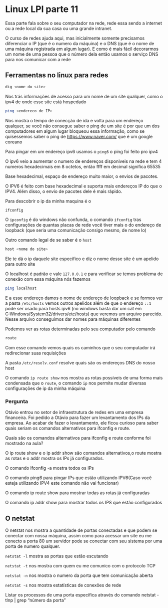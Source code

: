 # Linux LPI parte 11

Essa parte fala sobre o seu computador na rede, rede essa sendo a internet ou a rede local da sua casa ou uma grande intranet.

O curso de redes ajuda aqui, mas inicialmente somente precisamos diferenciar o IP (que é o numero da máquina) e o DNS (que é o nome de uma máquina registrada em algum lugar). E como é mais fácil decorarmos um nome de uma pessoa que o número dela então usamos o serviço DNS para nos comunicar com a rede

## Ferramentas no linux para redes

```sh
dig <nome do site>
```

Nos trás informações de acesso para um nome de um site qualquer, como o ipv4 de onde esse site está hospedado

```sh
ping <endereco de IP>
```

Nos mostra o tempo de conecção de ida e volta para um endereço qualquer, se você não consegue saber o ping de um site é por que um dos computadores em algum lugar bloqueou essa informação, como se quisessemos saber o ping de <https://www.naver.com/> que é um google coreano

Para pingar em um endereço ipv6 usamos o `ping6` o ping foi feito pro ipv4

O ipv6 veio a aumentar o numero de endereços disponiveis na rede e tem 4 numeros hexadecimais em 8 octetos, então ffff em decimal significa 65535

Base hexadecimal, espaço de endereço muito maior, o envios de pacotes.

O IPV6 é feito com base hexadecimal e suporta mais endereços IP do que o IPV4. Além disso, o envio de pacotes dele é mais rápido.

Para descobrir o ip da minha maquina é o

```sh
ifconfig
```

O `ipconfig` é do windows não confunda, o comando `ifconfig` tras configurações de quantas placas de rede você tiver mais o do endereço de loopback (que seria uma comunicação consigo mesmo, de nome lo)

Outro comando legal de se saber é o `host`

```sh
host <nome do site>
```

Ele te dá o ip daquele site especifico e diz o nome desse site é um apelido para outro site

O localhost é padrão e vale `127.0.0.1` e para verificar se temos problema de conexão com essa máquina nós fazemos

```sh
ping localhost
```

E a esse endereço damos o nome de endereço de loopback e se formos ver a pasta `/etc/hosts` vemos outros apelidos além de que o endereço `::1` pode ser usado para hosts ipv6 (no windows basta dar um cat em C:Windows/System32/drivers/etc/hosts) que veremos um arquivo parecido. Nesse arquivo conseguimos dar nomes para máquinas diferentes

Podemos ver as rotas determinadas pelo seu computador pelo comando

```sh
route
```

Com esse comando vemos quais os caminhos que o seu computador irá redirecionar suas requisições

A pasta `/etc/resolv.conf` resolve quais são os endereços DNS do nosso host

O comando `ip route show` nos mostra as rotas possíveis de uma forma mais condensada que o `route`, o comando `ip` nos permite mudar diversas configurações de ip da minha máquina

### Pergunta

Otávio entrou no setor de infraestrutura de redes em uma empresa financeira. Foi pedido a Otávio para fazer um levantamento dos IPs da empresa. Ao acabar de fazer o levantamento, ele ficou curioso para saber quais seriam os comandos alternativos para ifconfig e route.

Quais são os comandos alternativos para ifconfig e route conforme foi mostrado na aula?

O ip route show e o ip addr show são comandos alternativos,o route mostra as rotas e o addr mostra os IPs já configurados.

O comando Ifconfig -a mostra todos os IPs

O comando ping6 para pingar IPs que estão utilizando IPV6(Caso você esteja utilizando IPV4 este comando não vai funcionar)

O comando ip route show para mostrar todas as rotas já configuradas

O comando ip addr show para mostrar todos os IPS que estão configurados

## O netstat

O netstat nos mostra a quantidade de portas conectadas e que podem se conectar com nossa máquina, assim como para acessar um site eu me conecto a porta 80 um servidor pode se conectar com seu sistema por uma porta de numero qualquer.

`netstat -l` mostra as portas que estão escutando

`netstat -t` nos mostra com quem eu me comunico com o protocolo TCP

`netstat -n` nos mostra o numero da porta que tem comunicação aberta

`netstat -s` nos mostra estatísticas de conexões de rede

Listar os processos de uma porta específica através do comando netstat -tlnp | grep “número da porta”
